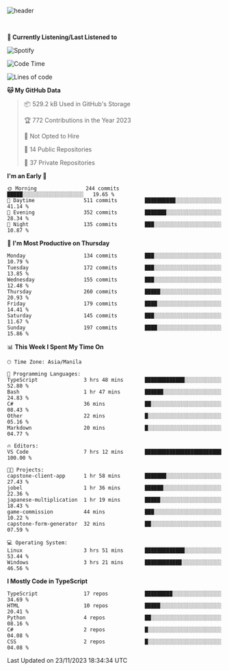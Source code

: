 <!--![header](https://capsule-render.vercel.app/api?type=waving&text=dotRarufu&fontAlign=78&desc=dotrarufu&descAlign=92.5&height=195&theme=tokyonight&animation=fadeIn&fontAlignY=39&descAlignY=49&fontSize=30) -->
![header](https://capsule-render.vercel.app/api?type=waving&desc=dotRarufu&descAlign=50&height=185&theme=tokyonight&animation=fadeIn&descAlignY=39&descSize=15) 
 

&nbsp;<div align="left">
**🎵 Currently Listening/Last Listened to**
</div>

![Spotify](https://github-spotify-widget-seven.vercel.app/api/spotify?background_color=0d1117&border_color=ffffff)


<!--START_SECTION:waka-->
![Code Time](http://img.shields.io/badge/Code%20Time-64%20hrs%2025%20mins-blue)

![Lines of code](https://img.shields.io/badge/From%20Hello%20World%20I%27ve%20Written-2.4%20million%20lines%20of%20code-blue)

**🐱 My GitHub Data** 

> 📦 529.2 kB Used in GitHub's Storage 
 > 
> 🏆 772 Contributions in the Year 2023
 > 
> 🚫 Not Opted to Hire
 > 
> 📜 14 Public Repositories 
 > 
> 🔑 37 Private Repositories 
 > 
**I'm an Early 🐤** 

```text
🌞 Morning                244 commits         █████░░░░░░░░░░░░░░░░░░░░   19.65 % 
🌆 Daytime                511 commits         ██████████░░░░░░░░░░░░░░░   41.14 % 
🌃 Evening                352 commits         ███████░░░░░░░░░░░░░░░░░░   28.34 % 
🌙 Night                  135 commits         ███░░░░░░░░░░░░░░░░░░░░░░   10.87 % 
```
📅 **I'm Most Productive on Thursday** 

```text
Monday                   134 commits         ███░░░░░░░░░░░░░░░░░░░░░░   10.79 % 
Tuesday                  172 commits         ███░░░░░░░░░░░░░░░░░░░░░░   13.85 % 
Wednesday                155 commits         ███░░░░░░░░░░░░░░░░░░░░░░   12.48 % 
Thursday                 260 commits         █████░░░░░░░░░░░░░░░░░░░░   20.93 % 
Friday                   179 commits         ████░░░░░░░░░░░░░░░░░░░░░   14.41 % 
Saturday                 145 commits         ███░░░░░░░░░░░░░░░░░░░░░░   11.67 % 
Sunday                   197 commits         ████░░░░░░░░░░░░░░░░░░░░░   15.86 % 
```


📊 **This Week I Spent My Time On** 

```text
🕑︎ Time Zone: Asia/Manila

💬 Programming Languages: 
TypeScript               3 hrs 48 mins       █████████████░░░░░░░░░░░░   52.80 % 
Bash                     1 hr 47 mins        ██████░░░░░░░░░░░░░░░░░░░   24.83 % 
C#                       36 mins             ██░░░░░░░░░░░░░░░░░░░░░░░   08.43 % 
Other                    22 mins             █░░░░░░░░░░░░░░░░░░░░░░░░   05.16 % 
Markdown                 20 mins             █░░░░░░░░░░░░░░░░░░░░░░░░   04.77 % 

🔥 Editors: 
VS Code                  7 hrs 12 mins       █████████████████████████   100.00 % 

🐱‍💻 Projects: 
capstone-client-app      1 hr 58 mins        ███████░░░░░░░░░░░░░░░░░░   27.43 % 
jobel                    1 hr 36 mins        ██████░░░░░░░░░░░░░░░░░░░   22.36 % 
japanese-multiplication  1 hr 19 mins        █████░░░░░░░░░░░░░░░░░░░░   18.43 % 
game-commission          44 mins             ███░░░░░░░░░░░░░░░░░░░░░░   10.22 % 
capstone-form-generator  32 mins             ██░░░░░░░░░░░░░░░░░░░░░░░   07.59 % 

💻 Operating System: 
Linux                    3 hrs 51 mins       █████████████░░░░░░░░░░░░   53.44 % 
Windows                  3 hrs 21 mins       ████████████░░░░░░░░░░░░░   46.56 % 
```

**I Mostly Code in TypeScript** 

```text
TypeScript               17 repos            █████████░░░░░░░░░░░░░░░░   34.69 % 
HTML                     10 repos            █████░░░░░░░░░░░░░░░░░░░░   20.41 % 
Python                   4 repos             ██░░░░░░░░░░░░░░░░░░░░░░░   08.16 % 
C#                       2 repos             █░░░░░░░░░░░░░░░░░░░░░░░░   04.08 % 
CSS                      2 repos             █░░░░░░░░░░░░░░░░░░░░░░░░   04.08 % 
```




 Last Updated on 23/11/2023 18:34:34 UTC
<!--END_SECTION:waka-->


<!--
**dotRarufu/dotRarufu** is a ✨ _special_ ✨ repository because its `README.md` (this file) appears on your GitHub profile.

Here are some ideas to get you started:

- 🔭 I’m currently working on ...
- 🌱 I’m currently learning ...
- 👯 I’m looking to collaborate on ...
- 🤔 I’m looking for help with ...
- 💬 Ask me about ...
- 📫 How to reach me: ...
- 😄 Pronouns: ...
- ⚡ Fun fact: ...
-->

